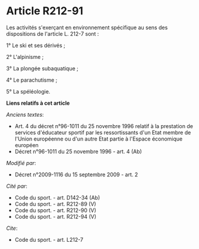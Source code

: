 # Article R212-91

Les activités s'exerçant en environnement spécifique au sens des dispositions de l'article L. 212-7 sont : 

1° Le ski et ses dérivés ; 

2° L'alpinisme ; 

3° La plongée subaquatique ; 

4° Le parachutisme ; 

5° La spéléologie.

**Liens relatifs à cet article**

_Anciens textes_:

  - Art. 4 du décret n°96-1011 du 25 novembre 1996 relatif à la prestation de services d'éducateur sportif par les ressortissants d'un Etat membre de l'Union européenne ou d'un autre Etat partie à l'Espace économique européen
  - Décret n°96-1011 du 25 novembre 1996 - art. 4 (Ab)

_Modifié par_:

  - Décret n°2009-1116 du 15 septembre 2009 - art. 2

_Cité par_:

  - Code du sport. - art. D142-34 (Ab)
  - Code du sport. - art. R212-89 (V)
  - Code du sport. - art. R212-90 (V)
  - Code du sport. - art. R212-94 (V)

_Cite_:

  - Code du sport. - art. L212-7
